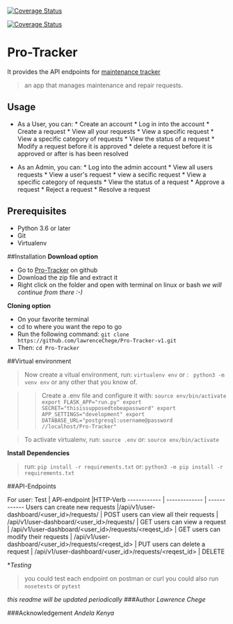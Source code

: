 [![Coverage Status](https://coveralls.io/repos/github/lawrenceChege/Pro-Tracker-v1/badge.svg?branch=develop)](https://coveralls.io/github/lawrenceChege/Pro-Tracker-v1?branch=develop)

[![Coverage Status](https://coveralls.io/repos/github/lawrenceChege/Pro-Tracker-v1/badge.svg?branch=develop)](https://coveralls.io/github/lawrenceChege/Pro-Tracker-v1?branch=ft-157959190-api-views-requests)
# Pro-Tracker
It provides the API endpoints for [maintenance tracker]()
> an app that manages maintenance and repair requests.

## Usage

* As a User, you can:
                    * Create an account
                    * Log in into the account 
                    * Create a request
                    * View all your requests
                    * View a specific request
                    * View a specific category of requests
                    * View the status of a request
                    * Modify a request before it is approved
                    * delete a request before it is approved or after is has been resolved

* As an Admin, you can:
                    * Log into the admin account
                    * View all users requests
                    * View a user's request
                    * view a secific request
                    * View a specific category of requests
                    * View the status of a request
                    * Approve a request 
                    * Reject a request
                    * Resolve a request

## Prerequisites

* Python 3.6 or later
* Git 
* Virtualenv

##Installation
**Download option**
* Go to [Pro-Tracker](https://github.com/lawrenceChege/Pro-Tracker-v1) on github
* Download the zip file and extract it
* Right click on the folder and open with terminal on linux or bash
_we will continue from there :-)_

**Cloning option**

* On your favorite terminal 
* cd to where you want the repo to go
* Run the following command:
`git clone https://github.com/lawrenceChege/Pro-Tracker-v1.git`
* Then:
`cd Pro-Tracker`

##Virtual environment 

> Now create a vitual environment, run:
`virtualenv env`
> or :
` python3 -m venv env`
> or any other that you know of.

> > Create a .env file and configure it with:
`source env/bin/activate
export FLASK_APP="run.py"
export SECRET="thisissupposedtobeapassword"
export APP_SETTINGS="development"
export DATABASE_URL="postgresql:username@password    //localhost/Pro-Tracker"`

>To activate virtualenv, run:
`source .env`
> or:
`source env/bin/activate`

**Install Dependencies**
> run:
`pip install -r requirements.txt`
> or:
`python3 -m pip install -r requirements.txt`

##API-Endpoints

For user:
Test | API-endpoint |HTTP-Verb
------------ | ------------- | ------------
Users can create new requests |/api/v1/user-dashboard/<user_id>/requests/ | POST
users can view all their requests | /api/v1/user-dashboard/<user_id>/requests/ | GET
users can view a request | /api/v1/user-dashboard/<user_id>/requests/<reqest_id> | GET
users can modify their requests | /api/v1/user-dashboard/<user_id>/requests/<reqest_id> | PUT
users can delete a request | /api/v1/user-dashboard/<user_id>/requests/<reqest_id> | DELETE

**Testing*
> you could test each endpoint on postman or curl
> you could also run
`nosetests`
or 
`pytest`

*this readme will be updated periodically*
###Author
*Lawrence Chege*

###Acknowledgement
*Andela Kenya*








